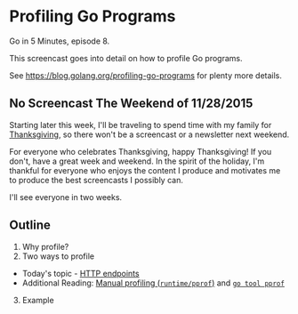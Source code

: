 # Profiling Go Programs

Go in 5 Minutes, episode 8.

This screencast goes into detail on how to profile Go programs.

See https://blog.golang.org/profiling-go-programs for plenty more details.

## No Screencast The Weekend of 11/28/2015

Starting later this week, I'll be traveling to spend time with my family for [Thanksgiving](https://en.wikipedia.org/wiki/Thanksgiving), so there won't be a screencast or a newsletter next weekend.

For everyone who celebrates Thanksgiving, happy Thanksgiving! If you don't, have a great week and weekend. In the spirit of the holiday, I'm thankful for everyone who enjoys the content I produce and motivates me to produce the best screencasts I possibly can.

I'll see everyone in two weeks.

## Outline

1. Why profile?
2. Two ways to profile
  - Today's topic - [HTTP endpoints](https://godoc.org/net/http/pprof)
  - Additional Reading: [Manual profiling (`runtime/pprof`)](https://godoc.org/runtime/pprof) and [`go tool pprof`](https://software.intel.com/en-us/blogs/2014/05/10/debugging-performance-issues-in-go-programs)
3. Example

